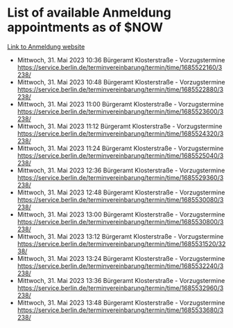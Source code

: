 # List of available Anmeldung appointments as of $NOW
[Link to Anmeldung website](https://service.berlin.de/terminvereinbarung/termin/tag.php?termin=1&anliegen[]=120686&dienstleisterlist=122210,122217,327316,122219,327312,122227,327314,122231,327346,122243,327348,122254,122252,329742,122260,329745,122262,329748,122271,327278,122273,327274,122277,327276,330436,122280,327294,122282,327290,122284,327292,122291,327270,122285,327266,122286,327264,122296,327268,150230,329760,122297,327286,122294,327284,122312,329763,122314,329775,122304,327330,122311,327334,122309,327332,317869,122281,327352,122279,329772,122283,122276,327324,122274,327326,122267,329766,122246,327318,122251,327320,122257,327322,122208,327298,122226,327300&herkunft=http%3A%2F%2Fservice.berlin.de%2Fdienstleistung%2F120686%2F)
- Mittwoch, 31. Mai 2023 10:36 Bürgeramt Klosterstraße - Vorzugstermine https://service.berlin.de/terminvereinbarung/termin/time/1685522160/3238/
- Mittwoch, 31. Mai 2023 10:48 Bürgeramt Klosterstraße - Vorzugstermine https://service.berlin.de/terminvereinbarung/termin/time/1685522880/3238/
- Mittwoch, 31. Mai 2023 11:00 Bürgeramt Klosterstraße - Vorzugstermine https://service.berlin.de/terminvereinbarung/termin/time/1685523600/3238/
- Mittwoch, 31. Mai 2023 11:12 Bürgeramt Klosterstraße - Vorzugstermine https://service.berlin.de/terminvereinbarung/termin/time/1685524320/3238/
- Mittwoch, 31. Mai 2023 11:24 Bürgeramt Klosterstraße - Vorzugstermine https://service.berlin.de/terminvereinbarung/termin/time/1685525040/3238/
- Mittwoch, 31. Mai 2023 12:36 Bürgeramt Klosterstraße - Vorzugstermine https://service.berlin.de/terminvereinbarung/termin/time/1685529360/3238/
- Mittwoch, 31. Mai 2023 12:48 Bürgeramt Klosterstraße - Vorzugstermine https://service.berlin.de/terminvereinbarung/termin/time/1685530080/3238/
- Mittwoch, 31. Mai 2023 13:00 Bürgeramt Klosterstraße - Vorzugstermine https://service.berlin.de/terminvereinbarung/termin/time/1685530800/3238/
- Mittwoch, 31. Mai 2023 13:12 Bürgeramt Klosterstraße - Vorzugstermine https://service.berlin.de/terminvereinbarung/termin/time/1685531520/3238/
- Mittwoch, 31. Mai 2023 13:24 Bürgeramt Klosterstraße - Vorzugstermine https://service.berlin.de/terminvereinbarung/termin/time/1685532240/3238/
- Mittwoch, 31. Mai 2023 13:36 Bürgeramt Klosterstraße - Vorzugstermine https://service.berlin.de/terminvereinbarung/termin/time/1685532960/3238/
- Mittwoch, 31. Mai 2023 13:48 Bürgeramt Klosterstraße - Vorzugstermine https://service.berlin.de/terminvereinbarung/termin/time/1685533680/3238/
